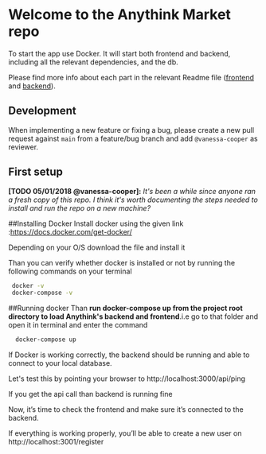 # Welcome to the Anythink Market repo

To start the app use Docker. It will start both frontend and backend, including all the relevant dependencies, and the db.

Please find more info about each part in the relevant Readme file ([frontend](frontend/readme.md) and [backend](backend/README.md)).

## Development

When implementing a new feature or fixing a bug, please create a new pull request against `main` from a feature/bug branch and add `@vanessa-cooper` as reviewer.

## First setup

**[TODO 05/01/2018 @vanessa-cooper]:** _It's been a while since anyone ran a fresh copy of this repo. I think it's worth documenting the steps needed to install and run the repo on a new machine?_


##Installing Docker
Install docker using the given link :https://docs.docker.com/get-docker/

Depending on your O/S download the file and install it

Than you can verify whether docker is installed or not by running the following commands on your terminal
```bash
 docker -v
 docker-compose -v
```
##Running docker
 Than **run docker-compose up from the project root directory to load Anythink's backend and frontend**.i.e go to that folder and open it in terminal and enter the command

```bash
  docker-compose up
```

If Docker is working correctly, the backend should be running and able to connect to your local database.

Let's test this by pointing your browser to http://localhost:3000/api/ping

If you get the api call than backend is running fine


Now, it’s time to check the frontend and make sure it’s connected to the backend.

If everything is working properly, you’ll be able to create a new user on http://localhost:3001/register
